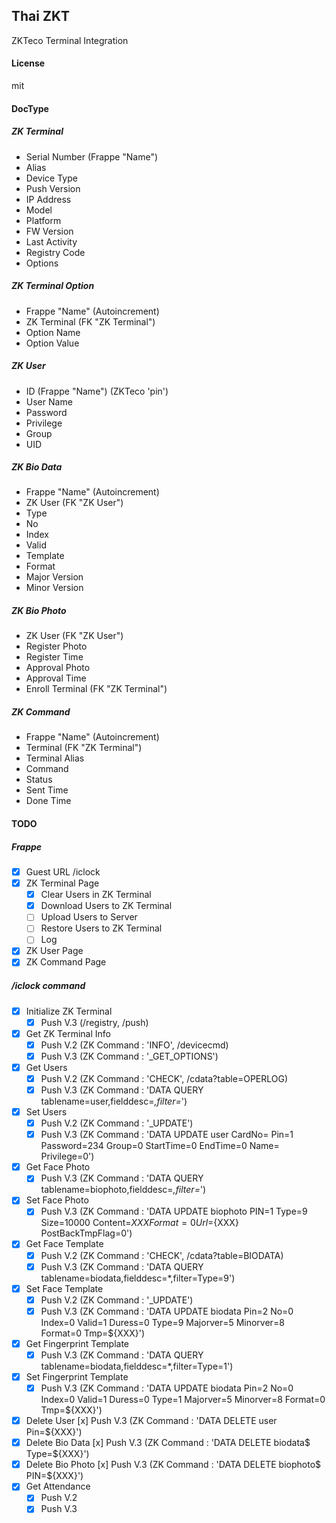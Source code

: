 ## Thai ZKT

ZKTeco Terminal Integration

#### License

mit

#### DocType

##### ZK Terminal

- Serial Number (Frappe "Name")
- Alias
- Device Type
- Push Version
- IP Address
- Model
- Platform
- FW Version
- Last Activity
- Registry Code
- Options


##### ZK Terminal Option

- Frappe "Name" (Autoincrement)
- ZK Terminal (FK "ZK Terminal")
- Option Name
- Option Value


##### ZK User

- ID (Frappe "Name") (ZKTeco 'pin')
- User Name
- Password
- Privilege
- Group
- UID

##### ZK Bio Data

- Frappe "Name" (Autoincrement)
- ZK User (FK "ZK User")
- Type
- No
- Index
- Valid
- Template
- Format
- Major Version
- Minor Version


##### ZK Bio Photo

- ZK User (FK "ZK User")
- Register Photo
- Register Time
- Approval Photo
- Approval Time
- Enroll Terminal (FK "ZK Terminal")

##### ZK Command

- Frappe "Name" (Autoincrement)
- Terminal (FK "ZK Terminal")
- Terminal Alias
- Command
- Status
- Sent Time
- Done Time


#### TODO

##### Frappe
- [X] Guest URL /iclock
- [X] ZK Terminal Page
    - [X] Clear Users in ZK Terminal
    - [X] Download Users to ZK Terminal
    - [ ] Upload Users to Server
    - [ ] Restore Users to ZK Terminal
    - [ ] Log
- [X] ZK User Page
- [X] ZK Command Page

##### /iclock command

- [X] Initialize ZK Terminal
    - [X] Push V.3 (/registry, /push)
- [X] Get ZK Terminal Info
    - [X] Push V.2 (ZK Command : 'INFO', /devicecmd)
    - [X] Push V.3 (ZK Command : '_GET_OPTIONS')
- [X] Get Users
    - [X] Push V.2 (ZK Command : 'CHECK', /cdata?table=OPERLOG)
    - [X] Push V.3 (ZK Command : 'DATA QUERY tablename=user,fielddesc=*,filter=*')
- [X] Set Users
    - [X] Push V.2 (ZK Command : '_UPDATE')
    - [X] Push V.3 (ZK Command : 'DATA UPDATE user CardNo= Pin=1 Password=234 Group=0 StartTime=0 EndTime=0 Name= Privilege=0')
- [X] Get Face Photo
    - [X] Push V.3 (ZK Command : 'DATA QUERY tablename=biophoto,fielddesc=*,filter=*')
- [X] Set Face Photo
    - [X] Push V.3 (ZK Command : 'DATA UPDATE biophoto PIN=1 Type=9 Size=10000 Content=${XXX} Format=0 Url=${XXX} PostBackTmpFlag=0')
- [X] Get Face Template
    - [X] Push V.2 (ZK Command : 'CHECK', /cdata?table=BIODATA)
    - [X] Push V.3 (ZK Command : 'DATA QUERY tablename=biodata,fielddesc=*,filter=Type=9')
- [X] Set Face Template
    - [X] Push V.2 (ZK Command : '_UPDATE')
    - [X] Push V.3 (ZK Command : 'DATA UPDATE biodata Pin=2 No=0 Index=0 Valid=1 Duress=0 Type=9 Majorver=5 Minorver=8 Format=0 Tmp=${XXX}')
- [X] Get Fingerprint Template
    - [X] Push V.3 (ZK Command : 'DATA QUERY tablename=biodata,fielddesc=*,filter=Type=1')
- [X] Set Fingerprint Template
    - [X] Push V.3 (ZK Command : 'DATA UPDATE biodata Pin=2 No=0 Index=0 Valid=1 Duress=0 Type=1 Majorver=5 Minorver=8 Format=0 Tmp=${XXX}')
- [X] Delete User
      [x] Push V.3 (ZK Command : 'DATA DELETE user Pin=${XXX}')
- [X] Delete Bio Data
      [x] Push V.3 (ZK Command : 'DATA DELETE biodata$ Type=${XXX}')
- [X] Delete Bio Photo
      [x] Push V.3 (ZK Command : 'DATA DELETE biophoto$ PIN=${XXX}')
- [X] Get Attendance
    - [X] Push V.2
    - [X] Push V.3